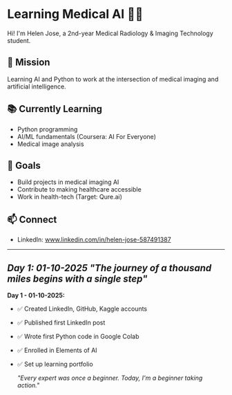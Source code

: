 # Learning Medical AI 🏥🤖

Hi! I'm Helen Jose, a 2nd-year Medical Radiology & Imaging Technology student.

## 🎯 Mission
Learning AI and Python to work at the intersection of medical imaging and artificial intelligence.

## 📚 Currently Learning
- Python programming
- AI/ML fundamentals (Coursera: AI For Everyone)
- Medical image analysis

## 🚀 Goals
- Build projects in medical imaging AI
- Contribute to making healthcare accessible
- Work in health-tech (Target: Qure.ai)

## 📫 Connect
- LinkedIn: www.linkedin.com/in/helen-jose-587491387


---
*Day 1: 01-10-2025*
*"The journey of a thousand miles begins with a single step"*
---
**Day 1 - 01-10-2025:**
- ✅ Created LinkedIn, GitHub, Kaggle accounts
- ✅ Published first LinkedIn post
- ✅ Wrote first Python code in Google Colab
- ✅ Enrolled in Elements of AI
- ✅ Set up learning portfolio

  *"Every expert was once a beginner. Today, I'm a beginner taking action."*
